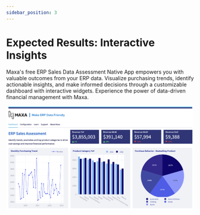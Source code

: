 ```yaml
---
sidebar_position: 3
---
```


# Expected Results: Interactive Insights

Maxa's free ERP Sales Data Assessment Native App empowers you with valuable outcomes from your ERP data. Visualize purchasing trends, identify actionable insights, and make informed decisions through a customizable dashboard with interactive widgets. Experience the power of data-driven financial management with Maxa.

![Docs Version Dropdown](./img/expected-results.png)

